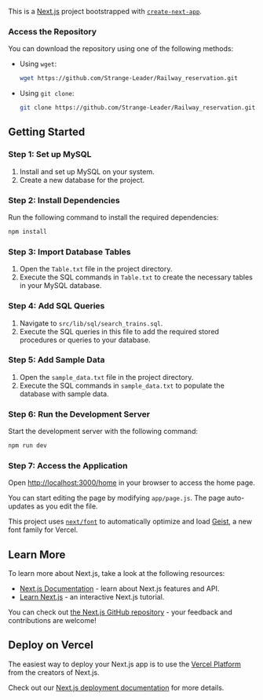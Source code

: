This is a [Next.js](https://nextjs.org) project bootstrapped with [`create-next-app`](https://github.com/vercel/next.js/tree/canary/packages/create-next-app).

### Access the Repository

You can download the repository using one of the following methods:

- Using `wget`:
  ```bash
  wget https://github.com/Strange-Leader/Railway_reservation.git
  ```

- Using `git clone`:
  ```bash
  git clone https://github.com/Strange-Leader/Railway_reservation.git
  ```

## Getting Started


### Step 1: Set up MySQL

1. Install and set up MySQL on your system.
2. Create a new database for the project.

### Step 2: Install Dependencies

Run the following command to install the required dependencies:

```bash
npm install
```

### Step 3: Import Database Tables

1. Open the `Table.txt` file in the project directory.
2. Execute the SQL commands in `Table.txt` to create the necessary tables in your MySQL database.

### Step 4: Add SQL Queries

1. Navigate to `src/lib/sql/search_trains.sql`.
2. Execute the SQL queries in this file to add the required stored procedures or queries to your database.

### Step 5: Add Sample Data

1. Open the `sample_data.txt` file in the project directory.
2. Execute the SQL commands in `sample_data.txt` to populate the database with sample data.

### Step 6: Run the Development Server

Start the development server with the following command:

```bash
npm run dev
```

### Step 7: Access the Application

Open [http://localhost:3000/home](http://localhost:3000/home) in your browser to access the home page.

You can start editing the page by modifying `app/page.js`. The page auto-updates as you edit the file.

This project uses [`next/font`](https://nextjs.org/docs/app/building-your-application/optimizing/fonts) to automatically optimize and load [Geist](https://vercel.com/font), a new font family for Vercel.

## Learn More

To learn more about Next.js, take a look at the following resources:

- [Next.js Documentation](https://nextjs.org/docs) - learn about Next.js features and API.
- [Learn Next.js](https://nextjs.org/learn) - an interactive Next.js tutorial.

You can check out [the Next.js GitHub repository](https://github.com/vercel/next.js) - your feedback and contributions are welcome!

## Deploy on Vercel

The easiest way to deploy your Next.js app is to use the [Vercel Platform](https://vercel.com/new?utm_medium=default-template&filter=next.js&utm_source=create-next-app&utm_campaign=create-next-app-readme) from the creators of Next.js.

Check out our [Next.js deployment documentation](https://nextjs.org/docs/app/building-your-application/deploying) for more details.
